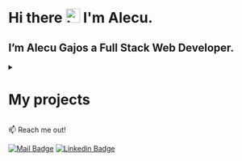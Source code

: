 # Hi there <img src="https://user-images.githubusercontent.com/89197029/224481523-31e1a43b-3ad2-4826-9fb2-fc7accab8211.gif" width="28" alt="hi"> I'm Alecu.

## I’m Alecu Gajos a Full Stack Web Developer.

<details>
  <summary>
    <h1>My projects</h1>
  </summary>
  

[Porfolio](https://statuesque-douhua-0efb45.netlify.app/)

[Auth_To_Do](https://bespoke-unicorn-c72030.netlify.app)

[Recipies Project](https://clumsy-tiara-hen.cyclic.app/)

[Firs Project](https://dciprojekt.netlify.app/)

[Travel](https://alekuwebdev.github.io/Travel/)

[Victoria-Site](https://alekuwebdev.github.io/Victoria-Site/)

[HIKING](https://alekuwebdev.github.io/HIKING/)

[Web-dev-freelance](https://alekuwebdev.github.io/Web-dev-freelance/)

[Sprite-Animation](https://alekuwebdev.github.io/Sprite-Animation/)

[Penny-animation](https://alekuwebdev.github.io/Penny-animation/)

[Ball-Animation](https://alekuwebdev.github.io/Ball-Animation/)

[Animation-of-squares](https://alekuwebdev.github.io/Animation-of-squares/)

[Buttons](https://alekuwebdev.github.io/Buttons/)

[Carousel](https://alekuwebdev.github.io/Carousel/)

[Cat and mouse](https://alekuwebdev.github.io/Cat-and-mouse/)

[Slider](https://alekuwebdev.github.io/Slider/)
  
</details>

:mailbox: Reach me out!
  
[![Mail Badge](https://img.shields.io/badge/-Alecu_Gajos-c0392b?style=flat&labelColor=c0392b&logo=gmail&logoColor=white)](mailto:alecugajos1@gmail.com) [![Linkedin Badge](https://img.shields.io/badge/-Alecu_Gajos-0e76a8?style=flat&labelColor=0e76a8&logo=linkedin&logoColor=white)](https://www.linkedin.com/in/alecu-gajos-1b8477232)
<!-- Here are some ideas to get you started:

- 🔭 I’m currently working on ...
- 🌱 I’m currently learning ...
- 👯 I’m looking to collaborate on ...
- 🤔 I’m looking for help with ...
- 💬 Ask me about ...
- 📫 How to reach me: ...
- 😄 Pronouns: ...
- ⚡ Fun fact: ...
-->

<!-- ### You can contact me anytime here:

[![Linkedin](img/LINKEDIN_ICON_TRANSPARENT_50.gif)](https://www.linkedin.com/in/alecu-gajos-1b8477232, "Alecu Gajos")
![](img/SocialsSmaller.gif)

### Languages and Tools:

![](img/visual-studio.jpg)

![](img/html.jpg)
![](img/CSS3.jpg.png)
![](img/sass-logo.jpg)
![](img/bootstrap.jpg)

![](img/javascript.jpg)
![](img/react.jpg)

![](img/Node.js.jpg)
![](img/express.jpg)
![](img/Express.jpg)
![](img/MongoDB.jpg)
![](img/git.png)

![](img/gimp.jpg)
![](img/figma.jpg)

![]()
-->




